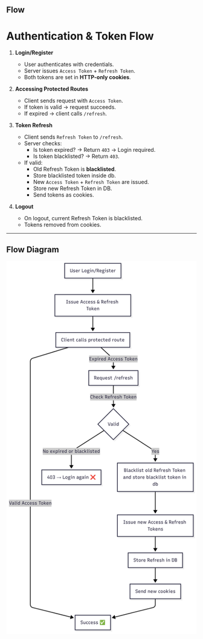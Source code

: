 ## Flow

# Authentication & Token Flow

1. **Login/Register**
   - User authenticates with credentials.
   - Server issues `Access Token` + `Refresh Token`.
   - Both tokens are set in **HTTP-only cookies**.

2. **Accessing Protected Routes**
   - Client sends request with `Access Token`.
   - If token is valid → request succeeds.
   - If expired → client calls `/refresh`.

3. **Token Refresh**
   - Client sends `Refresh Token` to `/refresh`.
   - Server checks:
     - Is token expired? → Return `403` → Login required.
     - Is token blacklisted? → Return `403`.
   - If valid:
     - Old Refresh Token is **blacklisted**.
     - Store blacklisted token inside db.
     - New `Access Token` + `Refresh Token` are issued.
     - Store new Refresh Token in DB.
     - Send tokens as cookies.

4. **Logout**
   - On logout, current Refresh Token is blacklisted.
   - Tokens removed from cookies.

---

## Flow Diagram

![Auth Flow](../assets/auth-flow.png)
